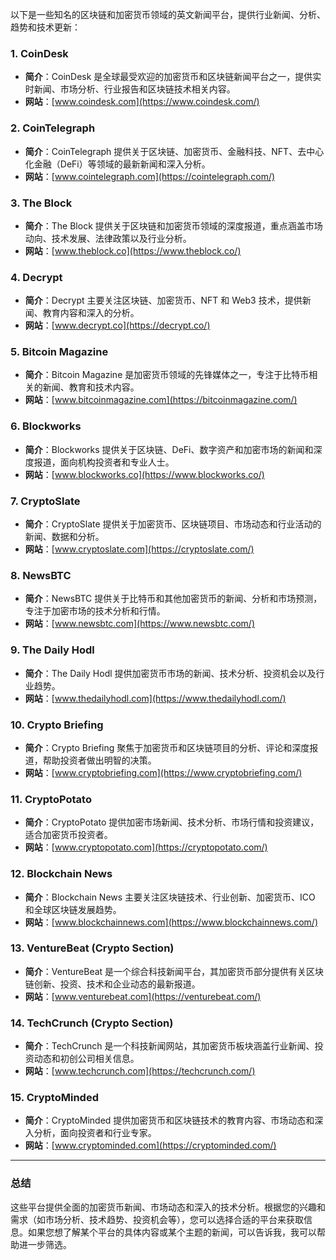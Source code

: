 以下是一些知名的区块链和加密货币领域的英文新闻平台，提供行业新闻、分析、趋势和技术更新：

### **1. CoinDesk**

- **简介**：CoinDesk 是全球最受欢迎的加密货币和区块链新闻平台之一，提供实时新闻、市场分析、行业报告和区块链技术相关内容。
- **网站**：[www.coindesk.com](https://www.coindesk.com/)

### **2. CoinTelegraph**

- **简介**：CoinTelegraph 提供关于区块链、加密货币、金融科技、NFT、去中心化金融（DeFi）等领域的最新新闻和深入分析。
- **网站**：[www.cointelegraph.com](https://cointelegraph.com/)

### **3. The Block**

- **简介**：The Block 提供关于区块链和加密货币领域的深度报道，重点涵盖市场动向、技术发展、法律政策以及行业分析。
- **网站**：[www.theblock.co](https://www.theblock.co/)

### **4. Decrypt**

- **简介**：Decrypt 主要关注区块链、加密货币、NFT 和 Web3 技术，提供新闻、教育内容和深入的分析。
- **网站**：[www.decrypt.co](https://decrypt.co/)

### **5. Bitcoin Magazine**

- **简介**：Bitcoin Magazine 是加密货币领域的先锋媒体之一，专注于比特币相关的新闻、教育和技术内容。
- **网站**：[www.bitcoinmagazine.com](https://bitcoinmagazine.com/)

### **6. Blockworks**

- **简介**：Blockworks 提供关于区块链、DeFi、数字资产和加密市场的新闻和深度报道，面向机构投资者和专业人士。
- **网站**：[www.blockworks.co](https://www.blockworks.co/)

### **7. CryptoSlate**

- **简介**：CryptoSlate 提供关于加密货币、区块链项目、市场动态和行业活动的新闻、数据和分析。
- **网站**：[www.cryptoslate.com](https://cryptoslate.com/)

### **8. NewsBTC**

- **简介**：NewsBTC 提供关于比特币和其他加密货币的新闻、分析和市场预测，专注于加密市场的技术分析和行情。
- **网站**：[www.newsbtc.com](https://www.newsbtc.com/)

### **9. The Daily Hodl**

- **简介**：The Daily Hodl 提供加密货币市场的新闻、技术分析、投资机会以及行业趋势。
- **网站**：[www.thedailyhodl.com](https://www.thedailyhodl.com/)

### **10. Crypto Briefing**

- **简介**：Crypto Briefing 聚焦于加密货币和区块链项目的分析、评论和深度报道，帮助投资者做出明智的决策。
- **网站**：[www.cryptobriefing.com](https://www.cryptobriefing.com/)

### **11. CryptoPotato**

- **简介**：CryptoPotato 提供加密市场新闻、技术分析、市场行情和投资建议，适合加密货币投资者。
- **网站**：[www.cryptopotato.com](https://cryptopotato.com/)

### **12. Blockchain News**

- **简介**：Blockchain News 主要关注区块链技术、行业创新、加密货币、ICO 和全球区块链发展趋势。
- **网站**：[www.blockchainnews.com](https://www.blockchainnews.com/)

### **13. VentureBeat (Crypto Section)**

- **简介**：VentureBeat 是一个综合科技新闻平台，其加密货币部分提供有关区块链创新、投资、技术和企业动态的最新报道。
- **网站**：[www.venturebeat.com](https://venturebeat.com/)

### **14. TechCrunch (Crypto Section)**

- **简介**：TechCrunch 是一个科技新闻网站，其加密货币板块涵盖行业新闻、投资动态和初创公司相关信息。
- **网站**：[www.techcrunch.com](https://techcrunch.com/)

### **15. CryptoMinded**

- **简介**：CryptoMinded 提供加密货币和区块链技术的教育内容、市场动态和深入分析，面向投资者和行业专家。
- **网站**：[www.cryptominded.com](https://cryptominded.com/)

------

### **总结**

这些平台提供全面的加密货币新闻、市场动态和深入的技术分析。根据您的兴趣和需求（如市场分析、技术趋势、投资机会等），您可以选择合适的平台来获取信息。如果您想了解某个平台的具体内容或某个主题的新闻，可以告诉我，我可以帮助进一步筛选。